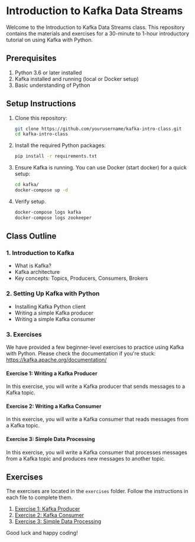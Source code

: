 # Introduction to Kafka Data Streams

Welcome to the Introduction to Kafka Data Streams class. This repository contains the materials and exercises for a 30-minute to 1-hour introductory tutorial on using Kafka with Python.

## Prerequisites

1. Python 3.6 or later installed
2. Kafka installed and running (local or Docker setup)
3. Basic understanding of Python

## Setup Instructions

1. Clone this repository:

    ```bash
    git clone https://github.com/yourusername/kafka-intro-class.git
    cd kafka-intro-class
    ```

2. Install the required Python packages:

    ```bash
    pip install -r requirements.txt
    ```

3. Ensure Kafka is running. You can use Docker (start docker) for a quick setup:

    ```bash
    cd kafka/
    docker-compose up -d
    ```

4. Verify setup.

    ```bash
    docker-compose logs kafka
    docker-compose logs zookeeper
    ```
## Class Outline

### 1. Introduction to Kafka

- What is Kafka?
- Kafka architecture
- Key concepts: Topics, Producers, Consumers, Brokers

### 2. Setting Up Kafka with Python

- Installing Kafka Python client
- Writing a simple Kafka producer
- Writing a simple Kafka consumer

### 3. Exercises

We have provided a few beginner-level exercises to practice using Kafka with Python.
Please check the documentation if you're stuck: https://kafka.apache.org/documentation/

#### Exercise 1: Writing a Kafka Producer

In this exercise, you will write a Kafka producer that sends messages to a Kafka topic.

#### Exercise 2: Writing a Kafka Consumer

In this exercise, you will write a Kafka consumer that reads messages from a Kafka topic.

#### Exercise 3: Simple Data Processing

In this exercise, you will write a Kafka consumer that processes messages from a Kafka topic and produces new messages to another topic.

## Exercises

The exercises are located in the `exercises` folder. Follow the instructions in each file to complete them.

1. [Exercise 1: Kafka Producer](exercises/exercise_1.py)
2. [Exercise 2: Kafka Consumer](exercises/exercise_2.py)
3. [Exercise 3: Simple Data Processing](exercises/exercise_3.py)

Good luck and happy coding!